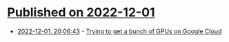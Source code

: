 # [Published on 2022-12-01](index.md)

* [2022-12-01, 20:06:43](https://news.ycombinator.com/item?id=33821959) - [Trying to get a bunch of GPUs on Google Cloud](https://twitter.com/id_aa_carmack/status/1598391619673358342)
